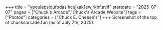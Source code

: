 +++
title = "ypouiapsidufodasihcujkak1ewjrkhf.avif"
startdate = "2025-07-07"
pages = ["Chuck's Arcade","Chuck's Arcade Website"]
tags = ["Photos"]
categories = ["Chuck E. Cheese's"]
+++
Screenshot of the top of chucksarcade.fun (as of July 7th, 2025).
